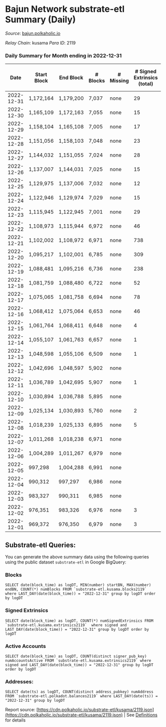 # Bajun Network substrate-etl Summary (Daily)

_Source_: [bajun.polkaholic.io](https://bajun.polkaholic.io)

*Relay Chain*: kusama
*Para ID*: 2119



### Daily Summary for Month ending in 2022-12-31


| Date | Start Block | End Block | # Blocks | # Missing | # Signed Extrinsics (total) | # Active Accounts | # Addresses with Balances | # Events | # Transfers | # XCM Transfers In | # XCM Transfers Out |
| ---- | ----------- | --------- | -------- | --------- | --------------------------- | ----------------- | ------------------------- | -------- | ----------- | ------------------ | ------------------- |
| 2022-12-31 | 1,172,164 | 1,179,200 | 7,037 | none  | 29 | 20 | 3,686 | 14,268 | 25  |   |   |
| 2022-12-30 | 1,165,109 | 1,172,163 | 7,055 | none  | 15 | 9 |  | 14,208 | 12  |   |   |
| 2022-12-29 | 1,158,104 | 1,165,108 | 7,005 | none  | 17 | 11 |  | 14,125 | 12  |   |   |
| 2022-12-28 | 1,151,056 | 1,158,103 | 7,048 | none  | 23 | 14 |  | 14,243 | 15  |   |   |
| 2022-12-27 | 1,144,032 | 1,151,055 | 7,024 | none  | 28 | 18 |  | 14,228 | 20  |   |   |
| 2022-12-26 | 1,137,007 | 1,144,031 | 7,025 | none  | 15 | 10 |  | 14,765 | 202  |   |   |
| 2022-12-25 | 1,129,975 | 1,137,006 | 7,032 | none  | 12 | 9 |  | 14,148 | 11  |   |   |
| 2022-12-24 | 1,122,946 | 1,129,974 | 7,029 | none  | 15 | 13 |  | 14,157 | 12  |   |   |
| 2022-12-23 | 1,115,945 | 1,122,945 | 7,001 | none  | 29 | 20 |  | 14,189 | 20  |   |   |
| 2022-12-22 | 1,108,973 | 1,115,944 | 6,972 | none  | 46 | 33 |  | 14,244 | 37  |   |   |
| 2022-12-21 | 1,102,002 | 1,108,972 | 6,971 | none  | 738 | 496 |  | 18,808 | 663  |   |   |
| 2022-12-20 | 1,095,217 | 1,102,001 | 6,785 | none  | 309 | 213 |  | 15,606 | 283  |   |   |
| 2022-12-19 | 1,088,481 | 1,095,216 | 6,736 | none  | 238 | 175 |  | 15,028 | 198  |   |   |
| 2022-12-18 | 1,081,759 | 1,088,480 | 6,722 | none  | 52 | 41 |  | 13,758 | 37  |   |   |
| 2022-12-17 | 1,075,065 | 1,081,758 | 6,694 | none  | 78 | 13 |  | 20,994 | 66  |   |   |
| 2022-12-16 | 1,068,412 | 1,075,064 | 6,653 | none  | 46 | 25 |  | 13,588 | 16  |   |   |
| 2022-12-15 | 1,061,764 | 1,068,411 | 6,648 | none  | 4 | 3 |  | 13,326 | 2  |   |   |
| 2022-12-14 | 1,055,107 | 1,061,763 | 6,657 | none  | 1 | 1 |  | 13,326 |   |   |   |
| 2022-12-13 | 1,048,598 | 1,055,106 | 6,509 | none  | 1 | 1 |  | 13,028 |   |   |   |
| 2022-12-12 | 1,042,696 | 1,048,597 | 5,902 | none  |  |  | 3,291 | 11,807 |   |   |   |
| 2022-12-11 | 1,036,789 | 1,042,695 | 5,907 | none  | 1 | 1 |  | 11,824 |   |   |   |
| 2022-12-10 | 1,030,894 | 1,036,788 | 5,895 | none  |  |  |  | 11,793 |   |   |   |
| 2022-12-09 | 1,025,134 | 1,030,893 | 5,760 | none  | 2 | 2 |  | 11,535 |   |   |   |
| 2022-12-08 | 1,018,239 | 1,025,133 | 6,895 | none  | 5 | 4 |  | 13,824 | 1  |   |   |
| 2022-12-07 | 1,011,268 | 1,018,238 | 6,971 | none  |  |  |  | 13,946 |   |   |   |
| 2022-12-06 | 1,004,289 | 1,011,267 | 6,979 | none  |  |  |  | 13,965 |   |   |   |
| 2022-12-05 | 997,298 | 1,004,288 | 6,991 | none  |  |  |  | 13,985 |   |   |   |
| 2022-12-04 | 990,312 | 997,297 | 6,986 | none  |  |  |  | 13,976 |   |   |   |
| 2022-12-03 | 983,327 | 990,311 | 6,985 | none  |  |  |  | 13,974 |   |   |   |
| 2022-12-02 | 976,351 | 983,326 | 6,976 | none  | 3 | 2 |  | 13,974 |   |   |   |
| 2022-12-01 | 969,372 | 976,350 | 6,979 | none  | 3 | 2 |  | 13,980 | 1  |   |   |

## Substrate-etl Queries:
You can generate the above summary data using the following queries using the public dataset `substrate-etl` in Google BigQuery:


### Blocks
```
SELECT date(block_time) as logDT, MIN(number) startBN, MAX(number) endBN, COUNT(*) numBlocks FROM `substrate-etl.kusama.blocks2119`  where LAST_DAY(date(block_time)) = "2022-12-31" group by logDT order by logDT
```


### Signed Extrinsics
```
SELECT date(block_time) as logDT, COUNT(*) numSignedExtrinsics FROM `substrate-etl.kusama.extrinsics2119`  where signed and LAST_DAY(date(block_time)) = "2022-12-31" group by logDT order by logDT
```


### Active Accounts
```
SELECT date(block_time) as logDT, COUNT(distinct signer_pub_key) numAccountsActive FROM `substrate-etl.kusama.extrinsics2119` where signed and LAST_DAY(date(block_time)) = "2022-12-31" group by logDT order by logDT
```


### Addresses:
```
SELECT date(ts) as logDT, COUNT(distinct address_pubkey) numAddress FROM `substrate-etl.polkadot.balances2119` where LAST_DAY(date(ts)) = "2022-12-31" group by logDT
```



Report source: [https://cdn.polkaholic.io/substrate-etl/kusama/2119.json](https://cdn.polkaholic.io/substrate-etl/kusama/2119.json) | See [Definitions](/DEFINITIONS.md) for details
